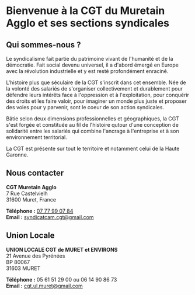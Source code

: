

# Bienvenue à la CGT du Muretain Agglo et ses sections syndicales 

## Qui sommes-nous ?

Le syndicalisme fait partie du patrimoine vivant de l'humanité et de la démocratie. Fait social devenu universel, il a d'abord émergé en Europe avec la révolution industrielle et y est resté profondément enraciné.

L'histoire plus que séculaire de la CGT s'inscrit dans cet ensemble. Née de la volonté des salariés de s'organiser collectivement et durablement pour défendre leurs intérêts face à l'oppression et à l'exploitation, pour conquérir des droits et les faire valoir, pour imaginer un monde plus juste et proposer des voies pour y parvenir, sont le coeur de son action syndicales. 

Bâtie selon deux dimensions professionnelles et géographiques, la CGT s'est forgée et constituée au fil de l'histoire qutour d'une conception de solidarité entre les salariés qui combine l'ancrage à l'entreprise et à son environnement territorial. 

La CGT est présente sur tout le territoire et notamment celui de la Haute Garonne.


## Nous contacter

**CGT Muretain Agglo**  
7 Rue Castelvielh  
31600 Muret, France

**Téléphone :** [07 77 99 07 84](tel:0777990784)  
**Email :** [syndicatcam.cgt@gmail.com](mailto:syndicatcam.cgt@gmail.com)

## Union Locale

**UNION LOCALE CGT de MURET et ENVIRONS**  
21 Avenue des Pyrénées  
BP 80067  
31603 MURET

**Téléphone :** 05 61 51 29 00 ou 06 14 90 86 73  
**Email :** [cgt.ul.muret@gmail.com](mailto:cgt.ul.muret@gmail.com)
